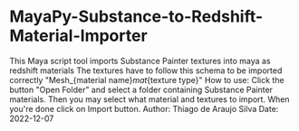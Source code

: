 # MayaPy-Substance-to-Redshift-Material-Importer
This Maya script tool imports Substance Painter textures into maya as redshift materials
    The textures have to follow this schema to be imported correctly "Mesh_{material name}_mat_{texture type}"
    How to use:
        Click the button "Open Folder" and select a folder containing Substance Painter materials.
        Then you may select what material and textures to import.
        When you're done click on Import button.
    Author: Thiago de Araujo Silva
    Date: 2022-12-07
